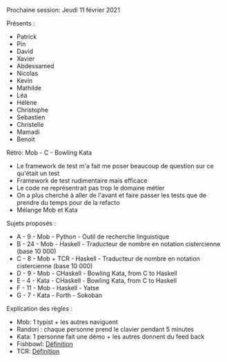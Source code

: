 Prochaine session: Jeudi 11 février 2021

Présents :
- Patrick
- Pin
- David
- Xavier
- Abdessamed
- Nicolas
- Kevin 
- Mathilde
- Léa
- Hélène
- Christophe
- Sebastien
- Christelle
- Mamadi
- Benoit

Rétro:  Mob - C - Bowling Kata
- Le framework de test m'a fait me poser beaucoup de question sur ce qu'était un test
- Framework de test rudimentaire mais efficace
- Le code ne représentrait pas trop le domaine métier
- On a plus cherché à aller de l'avant et faire passer les tests que de prendre du temps pour de la refacto
- Mélange Mob et Kata

Sujets proposés :
- A - 9 - Mob - Python - Outil de recherche linguistique
- B - 24 - Mob - Haskell - Traducteur de nombre en notation cistercienne (base 10 000)
- C - 8 - Mob + TCR - Haskell - Traducteur de nombre en notation cistercienne (base 10 000)
- D - 9 - Mob - CHaskell - Bowling Kata, from C to Haskell
- E - 4 - Kata - CHaskell - Bowling Kata, from C to Haskell
- F - 11 - Mob - Haskell - Yatse 
- G - 7 - Kata - Forth - Sokoban

Explication des règles :
* Mob: 1 typist + les autres naviguent
* Randori : chaque personne prend le clavier pendant 5 minutes
* Kata: 1 personne fait une démo + les autres donnent du feed back
* Fishbowl: [Définition](https://en.wikipedia.org/wiki/Fishbowl_(conversation))
* TCR: [Définition](https://medium.com/@kentbeck_7670/test-commit-revert-870bbd756864)
